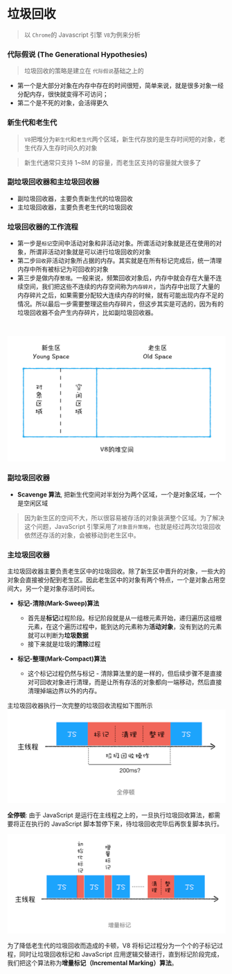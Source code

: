 # 垃圾回收

> 以 `Chrome`的 Javascript 引擎 `V8`为例来分析

### 代际假说 (The Generational Hypothesies)

> 垃圾回收的策略是建立在 `代际假说`基础之上的

- 第一个是大部分对象在内存中存在的时间很短，简单来说，就是很多对象一经分配内存，很快就变得不可访问；
- 第二个是不死的对象，会活得更久

### 新生代和老生代

> `V8`把堆分为`新生代`和`老生代`两个区域，新生代存放的是生存时间短的对象，老生代存入生存时间久的对象

> 新生代通常只支持 1~8M 的容量，而老生区支持的容量就大很多了

### 副垃圾回收器和主垃圾回收器

- 副垃圾回收器，主要负责新生代的垃圾回收
- 主垃圾回收器，主要负责老生代的垃圾回收

### 垃圾回收器的工作流程

- 第一步是`标记`空间中活动对象和非活动对象。所谓活动对象就是还在使用的对象，所谓非活动对象就是可以进行垃圾回收的对象
- 第二步`回收`非活动对象所占据的内存。其实就是在所有标记完成后，统一清理内存中所有被标记为可回收的对象
- 第三步是做内存`整理`。一般来说，频繁回收对象后，内存中就会存在大量不连续空间，我们把这些不连续的内存空间称为`内存碎片`，当内存中出现了大量的内存碎片之后，如果需要分配较大连续内存的时候，就有可能出现内存不足的情况。所以最后一步需要整理这些内存碎片，但这步其实是可选的，因为有的垃圾回收器不会产生内存碎片，比如副垃圾回收器。

<br>

![V8堆空间](V8堆空间.png)

### 副垃圾回收器

- **Scavenge 算法**, 把新生代空间对半划分为两个区域，一个是对象区域，一个是空闲区域

> 因为新生区的空间不大，所以很容易被存活的对象装满整个区域。为了解决这个问题，JavaScript 引擎采用了`对象晋升策略`，也就是经过两次垃圾回收依然还存活的对象，会被移动到老生区中。

### 主垃圾回收器

主垃圾回收器主要负责老生区中的垃圾回收。除了新生区中晋升的对象，一些大的对象会直接被分配到老生区。因此老生区中的对象有两个特点，一个是对象占用空间大，另一个是对象存活时间长。

- **标记-清除(Mark-Sweep)算法**

  - 首先是**标记**过程阶段。标记阶段就是从一组根元素开始，递归遍历这组根元素，在这个遍历过程中，能到达的元素称为**活动对象**，没有到达的元素就可以判断为**垃圾数据**
  - 接下来就是垃圾的**清除**过程

- **标记-整理(Mark-Compact)算法**
  - 这个标记过程仍然与标记 - 清除算法里的是一样的，但后续步骤不是直接对可回收对象进行清理，而是让所有存活的对象都向一端移动，然后直接清理掉端边界以外的内存。

主垃圾回收器执行一次完整的垃圾回收流程如下图所示
![全停顿](全停顿.png)

**全停顿**: 由于 JavaScript 是运行在主线程之上的，一旦执行垃圾回收算法，都需要将正在执行的 JavaScript 脚本暂停下来，待垃圾回收完毕后再恢复脚本执行。

![增量标记](增量标记.png)

为了降低老生代的垃圾回收而造成的卡顿，V8 将标记过程分为一个个的子标记过程，同时让垃圾回收标记和 JavaScript 应用逻辑交替进行，直到标记阶段完成，我们把这个算法称为**增量标记（Incremental Marking）算法**。
